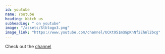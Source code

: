 ```yaml
---
id: youtube
name: Youtube
heading: Watch us
subheading: " on youtube"
image: "/assets/Stblogo3.png"
image_link: "https://www.youtube.com/channel/UCKt051mQGpKnNf2Ehnl2bcg"
---
```


Check out the [channel](https://www.youtube.com/channel/UCKt051mQGpKnNf2Ehnl2bcg)
